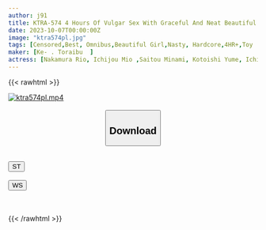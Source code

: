 ```yaml
---
author: j91
title: KTRA-574 4 Hours Of Vulgar Sex With Graceful And Neat Beautiful Girls
date: 2023-10-07T00:00:00Z
image: "ktra574pl.jpg"
tags: [Censored,Best, Omnibus,Beautiful Girl,Nasty, Hardcore,4HR+,Toy	]
maker: [Ke- . Toraibu  ]
actress: [Nakamura Rio, Ichijou Mio ,Saitou Minami, Kotoishi Yume, Ichikawa Ema ]
---
```



{{< rawhtml >}}

<div class="video" data-videoid="e0lPjZRkM4IYrMk">
    <a href="javascript:;">
        <img src="https://my.j91.asia/posts/ktra574pl/ktra574pl.jpg" width="WIDTH" height="HEIGHT" alt="ktra574pl.mp4" loading="lazy">
    </a>
</div>

<script type="text/javascript" src="https://j91.asia/asset/on-demand-st.js"></script>

<br>
  <link rel="stylesheet" href="https://j91.asia/asset/bs5.css">
  
  <center>
  <button class="btn btn-primary" type="button" data-bs-toggle="collapse" data-bs-target=".multi-collapse" aria-expanded="false" aria-controls="multiCollapseExample1 multiCollapseExample2"><h2>Download</h2></button></center>
</p>
<div class="row">
  <div class="col">
    <div class="collapse multi-collapse" id="multiCollapseExample1">
      <div class="card card-body">
	      	      <br>
<div class="buttons">  
<a href="https://streamtape.to/v/e0lPjZRkM4IYrMk"><button class="btn-hover color-3"><i class="fa fa-download"></i> ST</button></a></div>
    </div>
  </div>
</div>
  <div class="col">
    <div class="collapse multi-collapse" id="multiCollapseExample2">
      <div class="card card-body">
	      <br>
<div class="buttons">
    <a href="https://wolfstream.tv/mfu106ilh8ie"><button class="btn-hover color-9"><i class="fa fa-download"></i> WS</button></a></div>
<br><br>
      </div>
    </div>
  </div>
</div>

{{< /rawhtml >}}
